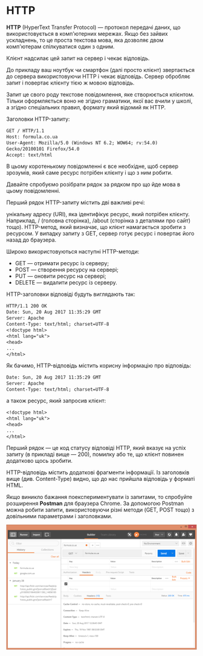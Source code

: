 # HTTP

**HTTP** (HyperText Transfer Protocol) — протокол передачі даних, що використовується в комп'ютерних мережах. Якщо без зайвих ускладнень, то це проста текстова мова, яка дозволяє двом комп'ютерам спілкуватися один з одним.

Клієнт надсилає цей запит на сервер і чекає відповідь.

До прикладу ваш ноутбук чи смартфон (далі просто клієнт) звертається до сервера використовуючи HTTP і чекає відповідь. Сервер обробляє запит і повертає клієнту тією ж мовою відповідь.

Запит це свого роду текстове повідомлення, яке створюється клієнтом. Тільки оформляється воно не згідно граматики, якої вас вчили у школі, а згідно спеціальних правил, формату який відомий як HTTP.


Заголовки HTTP-запиту:

```
GET / HTTP/1.1
Host: formula.co.ua
User-Agent: Mozilla/5.0 (Windows NT 6.2; WOW64; rv:54.0) Gecko/20100101 Firefox/54.0
Accept: text/html
```
В цьому коротенькому повідомленні є все необхідне, щоб сервер зрозумів, який саме ресурс потрібен клієнту і що з ним робити.

Давайте спробуємо розібрати рядок за рядком про що йде мова в цьому повідомленні.

Перший рядок HTTP-запиту містить дві важливі речі:

унікальну адресу (URI), яка ідентифікує ресурс, який потрібен клієнту. Наприклад, / (головна сторінка), /about (сторінка з деталями про сайт) тощо).
HTTP-метод, який визначає, що клієнт намагається зробити з ресурсом. У випадку запиту з GET, сервер готує ресурс і повертає його назад до браузера.

Широко використовуються наступні HTTP-методи:

* GET — отримати ресурс із серверу;
* POST — створення ресурсу на сервері;
* PUT — оновити ресурс на сервері;
* DELETE — видалити ресурс із серверу.

HTTP-заголовки відповіді будуть виглядають так:

```
HTTP/1.1 200 OK
Date: Sun, 20 Aug 2017 11:35:29 GMT
Server: Apache
Content-Type: text/html; charset=UTF-8
<!doctype html>
<html lang="uk">
<head>
...
</html>
```

Як бачимо, HTTP-відповідь містить корисну інформацію про відповідь:

```
Date: Sun, 20 Aug 2017 11:35:29 GMT
Server: Apache
Content-Type: text/html; charset=UTF-8
```

а також ресурс, який запросив клієнт:

```
<!doctype html>
<html lang="uk">
<head>
...
</html>
```

Перший рядок — це код статусу відповіді HTTP, який вказує на успіх запиту (в прикладі вище — 200), помилку або те, що клієнт повинен додатково щось зробити.

HTTP-відповідь містить додаткові фрагменти інформації. Із заголовків вище (див. Content-Type) видно, що до нас прийшла відповідь у форматі HTML.

Якщо виникло бажання поекспериментувати із запитами, то спробуйте розширення **Postman** для браузера Chrome. За допомогою Postman можна робити запити, використовуючи різні методи (GET, POST тощо) з довільними параметрами і заголовками.

![Результат роботи Emmet](postman_screenshot.png)

